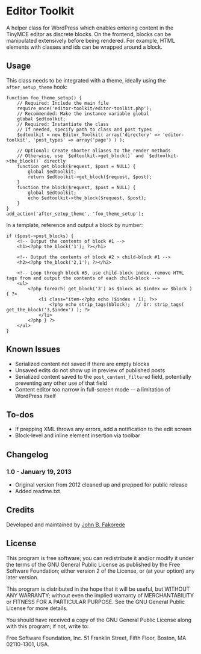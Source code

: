 # Editor Toolkit
A helper class for WordPress which enables entering content in the TinyMCE editor as discrete blocks. On the frontend, blocks can be manipulated extensively before being rendered. For example, HTML elements with classes and ids can be wrapped around a block.


## Usage
This class needs to be integrated with a theme, ideally using the `after_setup_theme` hook:

	function foo_theme_setup() {
		// Required: Include the main file
		require_once('editor-toolkit/editor-toolkit.php');
		// Recommended: Make the instance variable global
		global $edtoolkit;
		// Required: Instantiate the class
		// If needed, specify path to class and post types
		$edtoolkit = new Editor_Toolkit( array('directory' => 'editor-toolkit', 'post_types' => array('page') ) );
		
		// Optional: Create shorter aliases to the render methods
		// Otherwise, use `$edtoolkit->get_block()` and `$edtoolkit->the_block()` directly
		function get_block($request, $post = NULL) {
			global $edtoolkit;
			return $edtoolkit->get_block($request, $post);
		}
		function the_block($request, $post = NULL) {
			global $edtoolkit;
			echo $edtoolkit->the_block($request, $post);
		}
	}
	add_action('after_setup_theme', 'foo_theme_setup');

In a template, reference and output a block by number:

	if ($post->post_blocks) {
		<!-- Output the contents of block #1 -->
		<h1><?php the_block('1'); ?></h1>

		<!-- Output the contents of block #2 > child-block #1 -->
		<h2><?php the_block('2,1'); ?></h2>

		<!-- Loop through block #3, use child-block index, remove HTML tags from and output the contents of each child-block -->
		<ul>
			<?php foreach( get_block('3') as $block as $index => $block ) { ?>
				<li class="item-<?php echo ($index + 1); ?>>
					<?php echo strip_tags($block);  // Or: strip_tags( get_the_block('3,$index') ); ?>
				</li>
			<?php } ?>
		</ul>
	}


## Known Issues
* Serialized content not saved if there are empty blocks
* Unsaved edits do not show up in preview of published posts
* Serialized content saved to the `post_content_filtered` field, potentially preventing any other use of that field
* Content editor too narrow in full-screen mode -- a limitation of WordPress itself


## To-dos
* If prepping XML throws any errors, add a notification to the edit screen
* Block-level and inline element insertion via toolbar


## Changelog
### 1.0 - January 19, 2013
* Original version from 2012 cleaned up and prepped for public release
* Added readme.txt


## Credits
Developed and maintained by [John B. Fakorede](http://studioanino.com "John B. Fakorede")


## License
This program is free software; you can redistribute it and/or modify it under the terms of the GNU General Public License as published by the Free Software Foundation; either version 2 of the License, or (at your option) any later version.

This program is distributed in the hope that it will be useful, but WITHOUT ANY WARRANTY; without even the implied warranty of MERCHANTABILITY or FITNESS FOR A PARTICULAR PURPOSE.  See the GNU General Public License for more details.

You should have received a copy of the GNU General Public License along with this program; if not, write to:

Free Software Foundation, Inc.
51 Franklin Street, Fifth Floor,
Boston, MA
02110-1301, USA.
